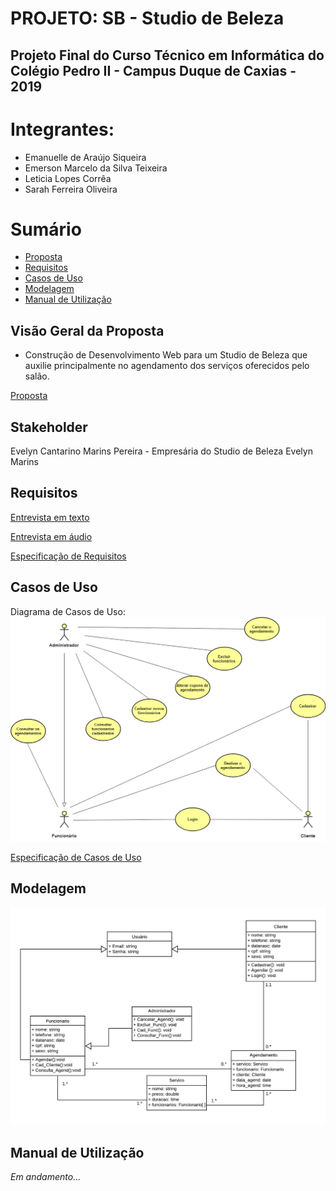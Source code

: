 # PROJETO: SB - Studio de Beleza
## Projeto Final do Curso Técnico em Informática do Colégio Pedro II - Campus Duque de Caxias - 2019

# Integrantes:
- Emanuelle de Araújo Siqueira
- Emerson Marcelo da Silva Teixeira
- Leticia Lopes Corrêa
- Sarah Ferreira Oliveira

# Sumário
- [Proposta](#Visão-Geral-da-Proposta)
- [Requisitos](#Requisitos)
- [Casos de Uso](#Casos-de-Uso)
- [Modelagem](#Modelagem)
- [Manual de Utilização](#Manual-de-Utilização)

## Visão Geral da Proposta
- Construção de Desenvolvimento Web para um Studio de Beleza que auxilie principalmente no agendamento dos serviços oferecidos pelo salão.

[Proposta](https://github.com/cp2-dc-info-projeto-final/sb-studio-de-beleza/blob/master/proposta.md)

## Stakeholder
 Evelyn Cantarino Marins Pereira - Empresária do Studio de Beleza Evelyn Marins

## Requisitos
[Entrevista em texto](https://github.com/cp2-dc-info-projeto-final/sb-studio-de-beleza/blob/master/Documentacao/entrevista.md)

[Entrevista em áudio](https://github.com/cp2-dc-info-projeto-final/sb-studio-de-beleza/blob/master/Documentacao/entrevista.mp3)

[Especificação de Requisitos](https://github.com/cp2-dc-info-projeto-final/sb-studio-de-beleza/blob/master/Documentacao/requisitos.md)

## Casos de Uso
Diagrama de Casos de Uso:
![Diagrama de Casos de Uso](Documentacao/diagrama-de-casos-de-uso.png)

[Especificação de Casos de Uso](https://github.com/cp2-dc-info-projeto-final/sb-studio-de-beleza/blob/master/Documentacao/casos-de-uso.md)

## Modelagem
![Diagrama de Classes](Documentacao/diagrama-de-classes.png)

## Manual de Utilização
*Em andamento...*
